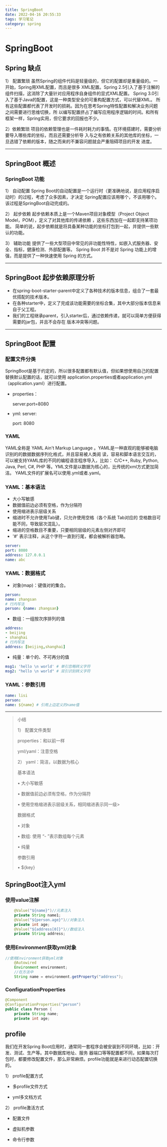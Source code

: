```yaml
---
title: SpringBoot
date: 2022-04-16 20:55:33
tags: 学习笔记
category: spring
---
```

# SpringBoot
## Spring 缺点
1） 配置繁琐
虽然Spring的组件代码是轻量级的，但它的配置却是重量级的。一开始，Spring用XML配置，而且是很多
XML配置。Spring 2.5引入了基于注解的组件扫描，这消除了大量针对应用程序自身组件的显式XML配置。
Spring 3.0引入了基于Java的配置，这是一种类型安全的可重构配置方式，可以代替XML。
所有这些配置都代表了开发时的损耗。因为在思考Spring特性配置和解决业务问题之间需要进行思维切换，所
以编写配置挤占了编写应用程序逻辑的时间。和所有框架一样，Spring实用，但它要求的回报也不少。

2）依赖繁琐
项目的依赖管理也是一件耗时耗力的事情。在环境搭建时，需要分析要导入哪些库的坐标，而且还需要分析导
入与之有依赖关系的其他库的坐标，一旦选错了依赖的版本，随之而来的不兼容问题就会严重阻碍项目的开发
进度。

----
## SpringBoot 概述
### SpringBoot 功能
1） 自动配置
Spring Boot的自动配置是一个运行时（更准确地说，是应用程序启动时）的过程，考虑了众多因素，才决定
Spring配置应该用哪个，不该用哪个。该过程是SpringBoot自动完成的。

2） 起步依赖
起步依赖本质上是一个Maven项目对象模型（Project Object Model，POM），定义了对其他库的传递依赖
，这些东西加在一起即支持某项功能。
简单的说，起步依赖就是将具备某种功能的坐标打包到一起，并提供一些默认的功能。

3） 辅助功能
提供了一些大型项目中常见的非功能性特性，如嵌入式服务器、安全、指标，健康检测、外部配置等。
Spring Boot 并不是对 Spring 功能上的增强，而是提供了一种快速使用 Spring 的方式。

----
## SpringBoot 起步依赖原理分析

- 在spring-boot-starter-parent中定义了各种技术的版本信息，组合了一套最优搭配的技术版本。
- 在各种starter中，定义了完成该功能需要的坐标合集，其中大部分版本信息来自于父工程。
- 我们的工程继承parent，引入starter后，通过依赖传递，就可以简单方便获得需要的jar包，并且不会存在
版本冲突等问题。

----
## SpringBoot 配置
### 配置文件分类
SpringBoot是基于约定的，所以很多配置都有默认值，但如果想使用自己的配置替换默认配置的话，就可以使用
application.properties或者application.yml（application.yaml）进行配置。
-  properties：

    server.port=8080
-  yml: 
   server:

    port: 8080
### YAML
YAML全称是 YAML Ain't Markup Language 。YAML是一种直观的能够被电脑识别的的数据数据序列化格式，并且容易被人类阅
读，容易和脚本语言交互的，可以被支持YAML库的不同的编程语言程序导入，比如： C/C++, Ruby, Python, Java, Perl, C#, PHP
等。YML文件是以数据为核心的，比传统的xml方式更加简洁。
YAML文件的扩展名可以使用.yml或者.yaml。

### YAML：基本语法
-  大小写敏感
-  数据值前边必须有空格，作为分隔符
-  使用缩进表示层级关系
-  缩进时不允许使用Tab键，只允许使用空格（各个系统 Tab对应的 空格数目可能不同，导致层次混乱）。
-  缩进的空格数目不重要，只要相同层级的元素左侧对齐即可
-  '#' 表示注释，从这个字符一直到行尾，都会被解析器忽略。
```yaml
server: 
port: 8080
address: 127.0.0.1
name: abc
```

### YAML：数据格式
-  对象(map)：键值对的集合。
```yaml
person:
name: zhangsan
# 行内写法
person: {name: zhangsan}
```
- 数组：一组按次序排列的值
```yaml
address:
- beijing
- shanghai
# 行内写法
address: [beijing,shanghai]
```
- 纯量：单个的、不可再分的值
```yaml
msg1: 'hello \n world' # 单引忽略转义字符
msg2: "hello \n world" # 双引识别转义字符
```
### YAML：参数引用
```yaml
name: lisi
person:
name: ${name} # 引用上边定义的name值
```
----
>小结
>
>1） 配置文件类型
>
> properties：和以前一样
> 
> yml/yaml：注意空格
> 
>2） yaml：简洁，以数据为核心
>
> 基本语法
> 
>• 大小写敏感
>
>• 数据值前边必须有空格，作为分隔符
>
>• 使用空格缩进表示层级关系，相同缩进表示同一级>
>
>数据格式
>
>• 对象
>
>• 数组: 使用 “- ”表示数组每个元素
>
>• 纯量
>
> 参数引用
> 
>• ${key}
## SpringBoot注入yml
### 使用value注解
```java
    @Value("${name}")//元素注入
    private String name1;
    @Value("${person.age}")//对象注入
    private int age;
    @Value("${address[0]}")//数组注入
    private String address;
```
### 使用Environment获取yml对象
```java
//使用Environment获取yml对象
    @Autowired
    Environment environment;
    //在方法中
    String name = environment.getProperty("address");
```
### ConfigurationProperties
```java
@Component
@ConfigurationProperties("person")
public class Person {
    private String name;
    private int age;
```

## profile
我们在开发Spring Boot应用时，通常同一套程序会被安装到不同环境，比如：开发、测试、生产等。其中数据库地址、服务
器端口等等配置都不同，如果每次打包时，都要修改配置文件，那么非常麻烦。profile功能就是来进行动态配置切换的。

1） profile配置方式

-  多profile文件方式

-  yml多文档方式

2） profile激活方式

-  配置文件

- 虚拟机参数

-  命令行参数

